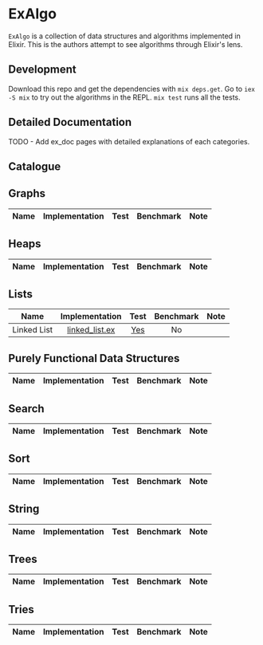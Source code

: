 # ExAlgo

`ExAlgo` is a collection of data structures and algorithms implemented in Elixir. This is the authors attempt to see algorithms through Elixir's lens.

## Development

Download this repo and get the dependencies with `mix deps.get`. Go to `iex -S mix` to try out the algorithms in the REPL. `mix test` runs all the tests.

## Detailed Documentation
TODO - Add ex_doc pages with detailed explanations of each categories.

## Catalogue

## Graphs
| Name | Implementation | Test | Benchmark | Note |
| :--: | :------------: | :--: | :-------: | :--: |

## Heaps
| Name | Implementation | Test | Benchmark | Note |
| :--: | :------------: | :--: | :-------: | :--: |

## Lists
| Name | Implementation | Test | Benchmark | Note |
| :--: | :------------: | :--: | :-------: | :--: |
| Linked List | [linked_list.ex](lib/ex_algo/list/linked_list.ex) | [Yes](test/ex_algo/list/linked_list_test.exs) | No | |

## Purely Functional Data Structures
| Name | Implementation | Test | Benchmark | Note |
| :--: | :------------: | :--: | :-------: | :--: |

## Search
| Name | Implementation | Test | Benchmark | Note |
| :--: | :------------: | :--: | :-------: | :--: |
## Sort
| Name | Implementation | Test | Benchmark | Note |
| :--: | :------------: | :--: | :-------: | :--: |

## String
| Name | Implementation | Test | Benchmark | Note |
| :--: | :------------: | :--: | :-------: | :--: |

## Trees
| Name | Implementation | Test | Benchmark | Note |
| :--: | :------------: | :--: | :-------: | :--: |

## Tries
| Name | Implementation | Test | Benchmark | Note |
| :--: | :------------: | :--: | :-------: | :--: |

